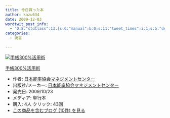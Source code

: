 ```yaml
---
title: 今日買った本
author: kazu634
date: 2009-12-03
wordtwit_post_info:
  - 'O:8:"stdClass":13:{s:6:"manual";b:0;s:11:"tweet_times";i:1;s:5:"delay";i:0;s:7:"enabled";i:1;s:10:"separation";s:2:"60";s:7:"version";s:3:"3.7";s:14:"tweet_template";b:0;s:6:"status";i:2;s:6:"result";a:0:{}s:13:"tweet_counter";i:2;s:13:"tweet_log_ids";a:1:{i:0;i:4963;}s:9:"hash_tags";a:0:{}s:8:"accounts";a:1:{i:0;s:7:"kazu634";}}'
categories:
  - 読書

---
```

<div class="section">
<div class="hatena-asin-detail">
<a href="http://www.amazon.co.jp/dp/4820717480/?tag=hatena_st1-22&ascsubtag=d-7ibv" onclick="__gaTracker('send', 'event', 'outbound-article', 'http://www.amazon.co.jp/dp/4820717480/?tag=hatena_st1-22&ascsubtag=d-7ibv', '');"><img src="https://images-na.ssl-images-amazon.com/images/I/41l8WT%2BKzLL._SL160_.jpg" class="hatena-asin-detail-image" alt="手帳300%活用術" title="手帳300%活用術" /></a></p> 
    
<div class="hatena-asin-detail-info">
<p class="hatena-asin-detail-title">
<a href="http://www.amazon.co.jp/dp/4820717480/?tag=hatena_st1-22&ascsubtag=d-7ibv" onclick="__gaTracker('send', 'event', 'outbound-article', 'http://www.amazon.co.jp/dp/4820717480/?tag=hatena_st1-22&ascsubtag=d-7ibv', '手帳300%活用術');">手帳300%活用術</a>
</p>
      
<ul>
<li>
<span class="hatena-asin-detail-label">作者:</span> <a href="http://d.hatena.ne.jp/keyword/%C6%FC%CB%DC%C7%BD%CE%A8%B6%A8%B2%F1%A5%DE%A5%CD%A5%B8%A5%E1%A5%F3%A5%C8%A5%BB%A5%F3%A5%BF%A1%BC" onclick="__gaTracker('send', 'event', 'outbound-article', 'http://d.hatena.ne.jp/keyword/%C6%FC%CB%DC%C7%BD%CE%A8%B6%A8%B2%F1%A5%DE%A5%CD%A5%B8%A5%E1%A5%F3%A5%C8%A5%BB%A5%F3%A5%BF%A1%BC', '日本能率協会マネジメントセンター');" class="keyword">日本能率協会マネジメントセンター</a>
</li>
<li>
<span class="hatena-asin-detail-label">出版社/メーカー:</span> <a href="http://d.hatena.ne.jp/keyword/%C6%FC%CB%DC%C7%BD%CE%A8%B6%A8%B2%F1%A5%DE%A5%CD%A5%B8%A5%E1%A5%F3%A5%C8%A5%BB%A5%F3%A5%BF%A1%BC" onclick="__gaTracker('send', 'event', 'outbound-article', 'http://d.hatena.ne.jp/keyword/%C6%FC%CB%DC%C7%BD%CE%A8%B6%A8%B2%F1%A5%DE%A5%CD%A5%B8%A5%E1%A5%F3%A5%C8%A5%BB%A5%F3%A5%BF%A1%BC', '日本能率協会マネジメントセンター');" class="keyword">日本能率協会マネジメントセンター</a>
</li>
<li>
<span class="hatena-asin-detail-label">発売日:</span> 2009/10/23
</li>
<li>
<span class="hatena-asin-detail-label">メディア:</span> 単行本
</li>
<li>
<span class="hatena-asin-detail-label">購入</span>: 4人 <span class="hatena-asin-detail-label">クリック</span>: 43回
</li>
<li>
<a href="http://d.hatena.ne.jp/asin/4820717480" onclick="__gaTracker('send', 'event', 'outbound-article', 'http://d.hatena.ne.jp/asin/4820717480', 'この商品を含むブログ (10件) を見る');" target="_blank">この商品を含むブログ (10件) を見る</a>
</li>
</ul>
</div>
    
<div class="hatena-asin-detail-foot">
</div>
</div>
</div>

